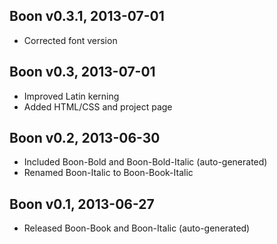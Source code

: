 
##  Boon v0.3.1, 2013-07-01
  - Corrected font version

##  Boon v0.3, 2013-07-01
  - Improved Latin kerning
  - Added HTML/CSS and project page

##  Boon v0.2, 2013-06-30
  - Included Boon-Bold and Boon-Bold-Italic (auto-generated)
  - Renamed Boon-Italic to Boon-Book-Italic

##  Boon v0.1, 2013-06-27
  - Released Boon-Book and Boon-Italic (auto-generated)

